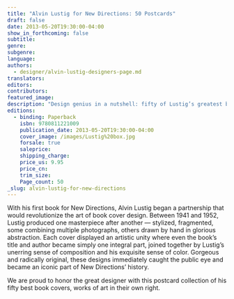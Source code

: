 ```yaml
---
title: "Alvin Lustig for New Directions: 50 Postcards"
draft: false
date: 2013-05-20T19:30:00-04:00
show_in_forthcoming: false
subtitle:
genre:
subgenre:
language:
authors:
  - designer/alvin-lustig-designers-page.md
translators:
editors:
contributors:
featured_image:
description: "Design genius in a nutshell: fifty of Lustig’s greatest book jackets in one box "
editions:
  - binding: Paperback
    isbn: 9780811221009
    publication_date: 2013-05-20T19:30:00-04:00
    cover_image: /images/Lustig%20box.jpg
    forsale: true
    saleprice:
    shipping_charge:
    price_us: 9.95
    price_cn:
    trim_size:
    Page_count: 50
_slug: alvin-lustig-for-new-directions
---
```


With his first book for New Directions, Alvin Lustig began a partnership that would revolutionize the art of book cover design. Between 1941 and 1952, Lustig produced one masterpiece after another — stylized, fragmented, some combining multiple photographs, others drawn by hand in glorious abstraction. Each cover displayed an artistic unity where even the book’s title and author became simply one integral part, joined together by Lustig’s unerring sense of composition and his exquisite sense of color. Gorgeous and radically original, these designs immediately caught the public eye and became an iconic part of New Directions’ history.

We are proud to honor the great designer with this postcard collection of his fifty best book covers, works of art in their own right.

